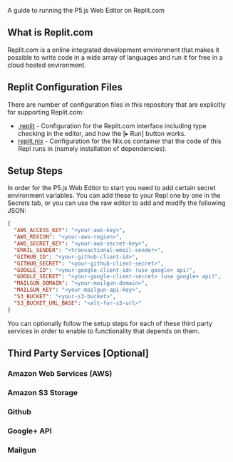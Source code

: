 A guide to running the P5.js Web Editor on Replit.com

## What is Replit.com

Replit.com is a online integrated development environment that makes it possible to write code in a wide array of languages and run it for free in a cloud hosted environment.

## Replit Configuration Files

There are number of configuration files in this repository that are explicitly for supporting Replit.com:

 * [.replit](#.replit) - Configuration for the Replit.com interface including type checking in the editor, and how the [▸ Run] button works.
 * [replit.nix](#replit.nix) - Configuration for the Nix.os container that the code of this Repl runs in (namely installation of dependencies).

## Setup Steps

In order for the P5.js Web Editor to start you need to add certain secret environment variables. You can add these to your Repl one by one in the Secrets tab, or you can use the raw editor to add and modify the following JSON:

```json
{
  "AWS_ACCESS_KEY": "<your-aws-key>",
  "AWS_REGION": "<your-aws-region>",
  "AWS_SECRET_KEY": "<your-aws-secret-key>",
  "EMAIL_SENDER": "<transactional-email-sender>",
  "GITHUB_ID": "<your-github-client-id>",
  "GITHUB_SECRET": "<your-github-client-secret>",
  "GOOGLE_ID": "<your-google-client-id> (use google+ api)",
  "GOOGLE_SECRET": "<your-google-client-secret> (use google+ api)",
  "MAILGUN_DOMAIN": "<your-mailgun-domain>",
  "MAILGUN_KEY": "<your-mailgun-api-key>",
  "S3_BUCKET": "<your-s3-bucket>",
  "S3_BUCKET_URL_BASE": "<alt-for-s3-url>"
}
```

You can optionally follow the setup steps for each of these third party services in order to enable to functionality that depends on them.

## Third Party Services [Optional]

### Amazon Web Services (AWS)

### Amazon S3 Storage

### Github

### Google+ API

### Mailgun
